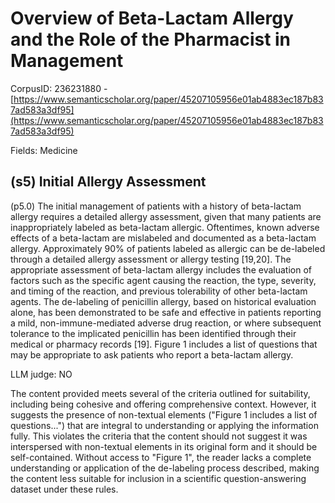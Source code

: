 # Overview of Beta-Lactam Allergy and the Role of the Pharmacist in Management

CorpusID: 236231880 - [https://www.semanticscholar.org/paper/45207105956e01ab4883ec187b837ad583a3df95](https://www.semanticscholar.org/paper/45207105956e01ab4883ec187b837ad583a3df95)

Fields: Medicine

## (s5) Initial Allergy Assessment
(p5.0) The initial management of patients with a history of beta-lactam allergy requires a detailed allergy assessment, given that many patients are inappropriately labeled as beta-lactam allergic. Oftentimes, known adverse effects of a beta-lactam are mislabeled and documented as a beta-lactam allergy. Approximately 90% of patients labeled as allergic can be de-labeled through a detailed allergy assessment or allergy testing [19,20]. The appropriate assessment of beta-lactam allergy includes the evaluation of factors such as the specific agent causing the reaction, the type, severity, and timing of the reaction, and previous tolerability of other beta-lactam agents. The de-labeling of penicillin allergy, based on historical evaluation alone, has been demonstrated to be safe and effective in patients reporting a mild, non-immune-mediated adverse drug reaction, or where subsequent tolerance to the implicated penicillin has been identified through their medical or pharmacy records [19]. Figure 1 includes a list of questions that may be appropriate to ask patients who report a beta-lactam allergy.

LLM judge: NO

The content provided meets several of the criteria outlined for suitability, including being cohesive and offering comprehensive context. However, it suggests the presence of non-textual elements ("Figure 1 includes a list of questions...") that are integral to understanding or applying the information fully. This violates the criteria that the content should not suggest it was interspersed with non-textual elements in its original form and it should be self-contained. Without access to "Figure 1", the reader lacks a complete understanding or application of the de-labeling process described, making the content less suitable for inclusion in a scientific question-answering dataset under these rules.

